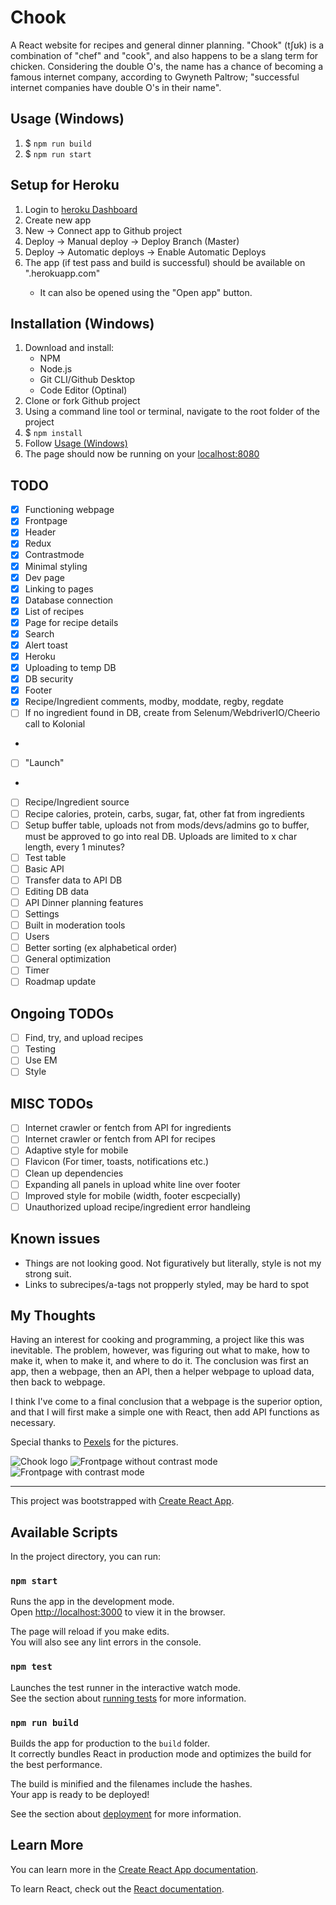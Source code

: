 # Chook

A React website for recipes and general dinner planning. "Chook" (tʃʊk) is a combination of "chef" and "cook", and also happens to be a slang term for chicken.
Considering the double O's, the name has a chance of becoming a famous internet company, according to Gwyneth Paltrow; "successful internet companies have double O's in their name".

## Usage (Windows)
1. $ `npm run build`
2. $ `npm run start`

## Setup for Heroku
1. Login to [heroku Dashboard](https://dashboard.heroku.com/apps)
2. Create new app
3. New -> Connect app to Github project
4. Deploy -> Manual deploy -> Deploy Branch (Master)
5. Deploy -> Automatic deploys -> Enable Automatic Deploys
6. The app (if test pass and build is successful) should be available on "<app-name>.herokuapp.com"
    - It can also be opened using the "Open app" button.

## Installation (Windows)
1. Download and install:
    - NPM
    - Node.js
    - Git CLI/Github Desktop
    - Code Editor (Optinal)
2. Clone or fork Github project
3. Using a command line tool or terminal, navigate to the root folder of the project
4. $ `npm install`
5. Follow [Usage (Windows)](#Usage-(Windows))
6. The page should now be running on your [localhost:8080](http://localhost:8080)

## TODO
- [x] Functioning webpage
- [x] Frontpage
- [x] Header
- [x] Redux
- [x] Contrastmode
- [x] Minimal styling
- [x] Dev page
- [x] Linking to pages
- [x] Database connection
- [x] List of recipes
- [x] Page for recipe details
- [x] Search
- [x] Alert toast
- [x] Heroku
- [x] Uploading to temp DB
- [x] DB security
- [x] Footer
- [x] Recipe/Ingredient comments, modby, moddate, regby, regdate 
- [ ] If no ingredient found in DB, create from Selenum/WebdriverIO/Cheerio call to Kolonial
- 
- [ ] "Launch"
- 
- [ ] Recipe/Ingredient source
- [ ] Recipe calories, protein, carbs, sugar, fat, other fat from ingredients
- [ ] Setup buffer table, uploads not from mods/devs/admins go to buffer, must be approved to go into real DB. Uploads are limited to x char length, every 1 minutes?
- [ ] Test table
- [ ] Basic API
- [ ] Transfer data to API DB
- [ ] Editing DB data
- [ ] API Dinner planning features
- [ ] Settings
- [ ] Built in moderation tools
- [ ] Users
- [ ] Better sorting (ex alphabetical order)
- [ ] General optimization
- [ ] Timer
- [ ] Roadmap update

## Ongoing TODOs
- [ ] Find, try, and upload recipes
- [ ] Testing
- [ ] Use EM
- [ ] Style

## MISC TODOs
- [ ] Internet crawler or fentch from API for ingredients
- [ ] Internet crawler or fentch from API for recipes
- [ ] Adaptive style for mobile
- [ ] Flavicon (For timer, toasts, notifications etc.)
- [ ] Clean up dependencies
- [ ] Expanding all panels in upload white line over footer
- [ ] Improved style for mobile (width, footer escpecially)
- [ ] Unauthorized upload recipe/ingredient error handleing

## Known issues
- Things are not looking good. Not figuratively but literally, style is not my strong suit.
- Links to subrecipes/a-tags not propperly styled, may be hard to spot

## My Thoughts
Having an interest for cooking and programming, a project like this was inevitable. The problem, however, was figuring out what to make, how to make it, when to make it, and where to do it. The conclusion was first an app, then a webpage, then an API, then a helper webpage to upload data, then back to webpage. 

I think I've come to a final conclusion that a webpage is the superior option, and that I will first make a simple one with React, then add API functions as necessary.

Special thanks to [Pexels](https://www.pexels.com) for the pictures.

![Chook logo](./src/resources/icons/chook-icon-1-bg.png)
![Frontpage without contrast mode](./docs/frontpage.png)
![Frontpage with contrast mode](./docs/frontpage-contrast.png)

-------------------------------------------------------------------------------------------------------------------------------

This project was bootstrapped with [Create React App](https://github.com/facebook/create-react-app).

## Available Scripts

In the project directory, you can run:

### `npm start`

Runs the app in the development mode.<br />
Open [http://localhost:3000](http://localhost:3000) to view it in the browser.

The page will reload if you make edits.<br />
You will also see any lint errors in the console.

### `npm test`

Launches the test runner in the interactive watch mode.<br />
See the section about [running tests](https://facebook.github.io/create-react-app/docs/running-tests) for more information.

### `npm run build`

Builds the app for production to the `build` folder.<br />
It correctly bundles React in production mode and optimizes the build for the best performance.

The build is minified and the filenames include the hashes.<br />
Your app is ready to be deployed!

See the section about [deployment](https://facebook.github.io/create-react-app/docs/deployment) for more information.

## Learn More

You can learn more in the [Create React App documentation](https://facebook.github.io/create-react-app/docs/getting-started).

To learn React, check out the [React documentation](https://reactjs.org/).